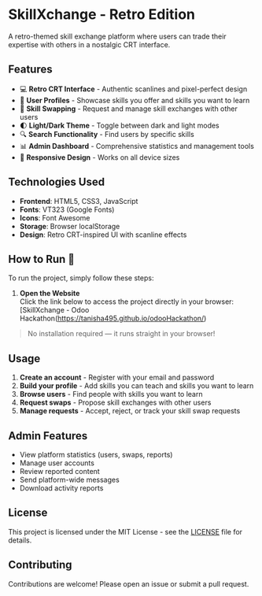 # SkillXchange - Retro Edition


A retro-themed skill exchange platform where users can trade their expertise with others in a nostalgic CRT interface.

## Features

- 💻 **Retro CRT Interface** - Authentic scanlines and pixel-perfect design
- 👤 **User Profiles** - Showcase skills you offer and skills you want to learn
- 🔄 **Skill Swapping** - Request and manage skill exchanges with other users
- 🌓 **Light/Dark Theme** - Toggle between dark and light modes
- 🔍 **Search Functionality** - Find users by specific skills
- 📊 **Admin Dashboard** - Comprehensive statistics and management tools
- 📱 **Responsive Design** - Works on all device sizes

## Technologies Used

- **Frontend**: HTML5, CSS3, JavaScript
- **Fonts**: VT323 (Google Fonts)
- **Icons**: Font Awesome
- **Storage**: Browser localStorage
- **Design**: Retro CRT-inspired UI with scanline effects


## How to Run 🚀

To run the project, simply follow these steps:

1. **Open the Website**  
   Click the link below to access the project directly in your browser:  
   [SkillXchange - Odoo Hackathon(https://tanisha495.github.io/odooHackathon/)

> No installation required — it runs straight in your browser!

## Usage

1. **Create an account** - Register with your email and password
2. **Build your profile** - Add skills you can teach and skills you want to learn
3. **Browse users** - Find people with skills you want to learn
4. **Request swaps** - Propose skill exchanges with other users
5. **Manage requests** - Accept, reject, or track your skill swap requests

## Admin Features

- View platform statistics (users, swaps, reports)
- Manage user accounts
- Review reported content
- Send platform-wide messages
- Download activity reports

## License

This project is licensed under the MIT License - see the [LICENSE](LICENSE) file for details.

## Contributing

Contributions are welcome! Please open an issue or submit a pull request.
